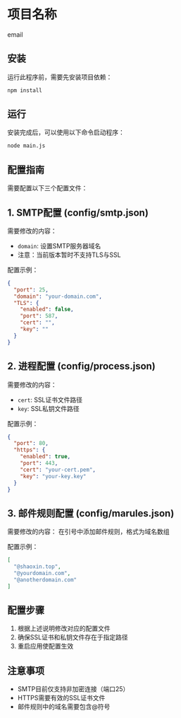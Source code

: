 # 项目名称

email

## 安装
运行此程序前，需要先安装项目依赖：
```bash
npm install
```

## 运行
安装完成后，可以使用以下命令启动程序：
```bash
node main.js
```

## 配置指南

需要配置以下三个配置文件：

## 1. SMTP配置 (config/smtp.json)

需要修改的内容：
- `domain`: 设置SMTP服务器域名
- 注意：当前版本暂时不支持TLS与SSL

配置示例：
```json
{
  "port": 25,
  "domain": "your-domain.com",
  "TLS": {
    "enabled": false,
    "port": 587,
    "cert": "",
    "key": ""
  }
}
```

## 2. 进程配置 (config/process.json)

需要修改的内容：
- `cert`: SSL证书文件路径
- `key`: SSL私钥文件路径

配置示例：
```json
{
  "port": 80,
  "https": {
    "enabled": true,
    "port": 443,
    "cert": "your-cert.pem",
    "key": "your-key.key"
  }
}
```

## 3. 邮件规则配置 (config/marules.json)

需要修改的内容：
在引号中添加邮件规则，格式为域名数组

配置示例：
```json
[
  "@shaoxin.top",
  "@yourdomain.com",
  "@anotherdomain.com"
]
```

## 配置步骤

1. 根据上述说明修改对应的配置文件
2. 确保SSL证书和私钥文件存在于指定路径
3. 重启应用使配置生效

## 注意事项

- SMTP目前仅支持非加密连接（端口25）
- HTTPS需要有效的SSL证书文件
- 邮件规则中的域名需要包含@符号


